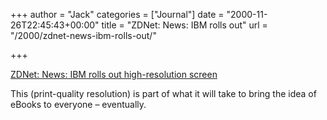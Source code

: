 +++
author = "Jack"
categories = ["Journal"]
date = "2000-11-26T22:45:43+00:00"
title = "ZDNet: News: IBM rolls out"
url = "/2000/zdnet-news-ibm-rolls-out/"

+++

[ZDNet: News: IBM rolls out high-resolution screen][1]

This (print-quality resolution) is part of what it will take to bring the idea of eBooks to everyone &#8211; eventually.

 [1]: http://www.zdnet.com/zdnn/stories/news/0,4586,2652590,00.html
